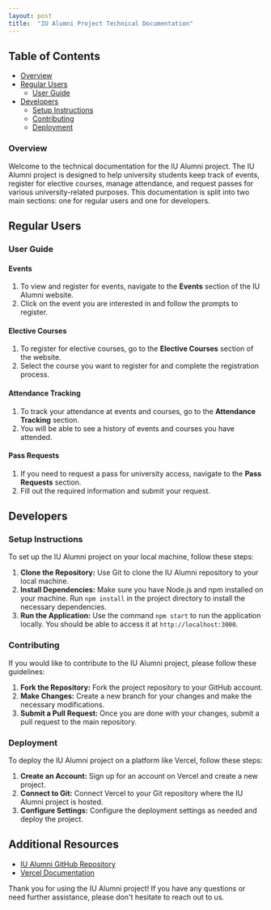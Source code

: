 ```yaml
---
layout: post
title:  "IU Alumni Project Technical Documentation"
---
```


## Table of Contents

- [Overview](#Overview)
- [Regular Users](#Regular-Users)
    - [User Guide](#User-Guide)
- [Developers](#section-2)
    - [Setup Instructions](#Setup-Instructions)
    - [Contributing](#Contributing)
    - [Deployment](#Deployment)
    
### Overview <a name="Overview"></a>
Welcome to the technical documentation for the IU Alumni project. The IU Alumni project is designed to help university students keep track of events, register for elective courses, manage attendance, and request passes for various university-related purposes. This documentation is split into two main sections: one for regular users and one for developers. 


## Regular Users <a name="Regular-Users"></a>

### User Guide <a name="User-Guide "></a>

#### Events

1. To view and register for events, navigate to the **Events** section of the IU Alumni website.
2. Click on the event you are interested in and follow the prompts to register.

#### Elective Courses

1. To register for elective courses, go to the **Elective Courses** section of the website.
2. Select the course you want to register for and complete the registration process.

#### Attendance Tracking

1. To track your attendance at events and courses, go to the **Attendance Tracking** section.
2. You will be able to see a history of events and courses you have attended.

#### Pass Requests

1. If you need to request a pass for university access, navigate to the **Pass Requests** section.
2. Fill out the required information and submit your request.

## Developers <a name="Developers"></a>

### Setup Instructions <a name="Setup-Instructions"></a>

To set up the IU Alumni project on your local machine, follow these steps:

1. **Clone the Repository:** Use Git to clone the IU Alumni repository to your local machine.
2. **Install Dependencies:** Make sure you have Node.js and npm installed on your machine. Run `npm install` in the project directory to install the necessary dependencies.
3. **Run the Application:** Use the command `npm start` to run the application locally. You should be able to access it at `http://localhost:3000`.

### Contributing <a name="Contributing"></a>

If you would like to contribute to the IU Alumni project, please follow these guidelines:

1. **Fork the Repository:** Fork the project repository to your GitHub account.
2. **Make Changes:** Create a new branch for your changes and make the necessary modifications.
3. **Submit a Pull Request:** Once you are done with your changes, submit a pull request to the main repository.

### Deployment <a name="Deployment"></a>

To deploy the IU Alumni project on a platform like Vercel, follow these steps:

1. **Create an Account:** Sign up for an account on Vercel and create a new project.
2. **Connect to Git:** Connect Vercel to your Git repository where the IU Alumni project is hosted.
3. **Configure Settings:** Configure the deployment settings as needed and deploy the project.

## Additional Resources

- [IU Alumni GitHub Repository](https://github.com/TheSharpOwl/inno-alumni-portal)
- [Vercel Documentation](https://vercel.com/docs)

Thank you for using the IU Alumni project! If you have any questions or need further assistance, please don't hesitate to reach out to us.